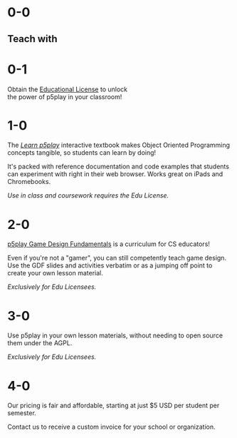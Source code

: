 # 0-0

## Teach with

# 0-1

Obtain the [Educational License](/teach/EDU_LICENSE.md) to unlock  
the power of p5play in your classroom!

# 1-0

The [_Learn p5play_](../learn) interactive textbook makes Object Oriented Programming concepts tangible, so students can learn by doing!

It's packed with reference documentation and code examples that students can experiment with right in their web browser. Works great on iPads and Chromebooks.

_Use in class and coursework requires the Edu License._

# 2-0

[p5play Game Design Fundamentals](https://drive.google.com/drive/folders/1IhB6eEEABuGAe3eNEc0-SG0VujDZVDXA) is a curriculum for CS educators!

Even if you're not a "gamer", you can still competently teach game design. Use the GDF slides and activities verbatim or as a jumping off point to create your own lesson material.

_Exclusively for Edu Licensees._

# 3-0

Use p5play in your own lesson materials, without needing to open source them under the AGPL.

_Exclusively for Edu Licensees._

# 4-0

Our pricing is fair and affordable, starting at just $5 USD per student per semester.

Contact us to receive a custom invoice for your school or organization.
